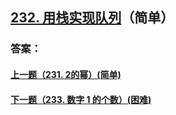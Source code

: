 ## [232. 用栈实现队列](https://leetcode-cn.com/problems/implement-queue-using-stacks/)（简单）





### 答案：



#### [上一题（231. 2的幂）(简单)](https://github.com/sdwwld/leetCode/blob/master/src/main/java/com/wld/java/leetcode/leetCode0231.md)

#### [下一题（233. 数字 1 的个数）(困难)](https://github.com/sdwwld/leetCode/blob/master/src/main/java/com/wld/java/leetcode/leetCode0233.md)